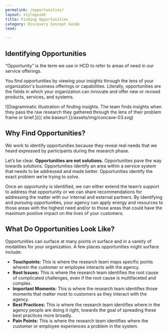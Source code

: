 ```yaml
---
permalink: /opportunities/
layout: styleguide
title: Finding Opportunities
category: Discovery Concept Guide
lead:

---
```





## Identifying Opportunities

“Opportunity” is the term we use in HCD to refer to areas of need in our service offerings.

You find opportunities by viewing your insights through the lens of your organization's business offerings or capabilities. Literally, opportunities are the fields in which your organization can innovate and offer new or revised products, services, and systems.

![Diagrammatic illustration of finding insights. The team finds insights when they pass the raw research they gathered through the lens of their problem frame or brief.]({{ site.baseurl }}/assets/img/concave-03.svg)


## Why Find Opportunities?

We work to identify opportunities because they reveal real needs that we heard expressed by participants during the research phase.

Let’s be clear. <b>Opportunities are not solutions.</b> Opportunities pave the way towards solutions. Opportunities identify an area within a service system that needs to be addressed and made better. Opportunities identify the exact problem we’re trying to solve.

Once an opportunity is identified, we can either extend the team’s support to address that opportunity or we can share recommendations for addressing the matter with our internal and external partners. By identifying and pursuing opportunities, your agency can apply energy and resources to those areas with the highest need and/or to those areas that could have the maximum positive impact on the lives of your customers.

## What Do Opportunities Look Like?

Opportunities can surface at many points in surface and in a vareity of modalities for your organization. A few places opportunities might surface include:

* <b>Touchpoints:</b> This is where the research team maps specific points wherein the customer or employee interacts with the agency.
* <b>Root Issues:</b> This is where the research team identifies the root cause of complicated challenges, even if the root cause is multifaceted and complex.
* <b>Important Moments:</b> This is where the research team identifies those moments that matter most to customers as they interact with the agency.
* <b>Best Practices:</b> This is where the research team identifies where in the agency people are doing it right, towards the goal of spreading these best practices more broadly.
* <b>Pain Points:</b> This is where the research team identifies where the customer or employee experiences a problem in the system.
